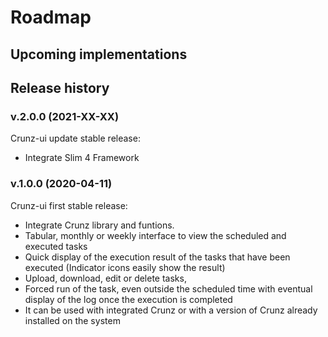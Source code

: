 # Roadmap

## Upcoming implementations


## Release history

### v.2.0.0 (2021-XX-XX)

Crunz-ui update stable release:
* Integrate Slim 4 Framework

### v.1.0.0 (2020-04-11)

Crunz-ui first stable release:
* Integrate Crunz library and funtions.
* Tabular, monthly or weekly interface to view the scheduled and executed tasks
* Quick display of the execution result of the tasks that have been executed (Indicator icons easily show the result)
* Upload, download, edit or delete tasks,
* Forced run of the task, even outside the scheduled time with eventual display of the log once the execution is completed
* It can be used with integrated Crunz or with a version of Crunz already installed on the system
